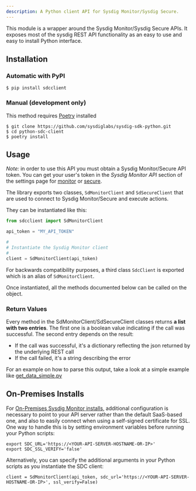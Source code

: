 ```yaml
---
description: A Python client API for Sysdig Monitor/Sysdig Secure.
---
```


This module is a wrapper around the Sysdig Monitor/Sysdig Secure APIs. It
exposes most of the sysdig REST API functionality as an easy to use and easy to
install Python interface.

## Installation

### Automatic with PyPI

```console
$ pip install sdcclient
```

### Manual (development only)

This method requires [Poetry](https://python-poetry.org/) installed

```console
$ git clone https://github.com/sysdiglabs/sysdig-sdk-python.git
$ cd python-sdc-client
$ poetry install
```

## Usage

_Note:_ in order to use this API you must obtain a Sysdig Monitor/Secure API token.
You can get your user's token in the _Sysdig Monitor API_ section of the settings page
for [monitor](https://app.sysdigcloud.com/#/settings/user) or
[secure](https://secure.sysdig.com/#/settings/user).

The library exports two classes, `SdMonitorClient` and `SdSecureClient` that
are used to connect to Sysdig Monitor/Secure and execute actions.

They can be instantiated like this:

``` python
from sdcclient import SdMonitorClient

api_token = "MY_API_TOKEN"

#
# Instantiate the Sysdig Monitor client
#
client = SdMonitorClient(api_token)
```

For backwards compatibility purposes, a third class `SdcClient` is exported which is an alias of `SdMonitorClient`.

Once instantiated, all the methods documented below can be called on the object.

### Return Values
Every method in the SdMonitorClient/SdSecureClient classes returns **a list with two entries**. The first one is a boolean value indicating if the call was successful. The second entry depends on the result:
- If the call was successful, it's a dictionary reflecting the json returned by the underlying REST call
- If the call failed, it's a string describing the error

For an example on how to parse this output, take a look at a simple example like [get_data_simple.py](examples/get_data_simple.py)


## On-Premises Installs

For [On-Premises Sysdig Monitor installs](https://support.sysdigcloud.com/hc/en-us/articles/206519903-On-Premises-Installation-Guide),
additional configuration is necessary to point to your API server rather than
the default SaaS-based one, and also to easily connect when using a self-signed
certificate for SSL. One way to handle this is by setting environment variables
before running your Python scripts:

```console
export SDC_URL='https://<YOUR-API-SERVER-HOSTNAME-OR-IP>'
export SDC_SSL_VERIFY='false'
```

Alternatively, you can specify the additional arguments in your Python scripts
as you instantiate the SDC client:

```
client = SdMonitorClient(api_token, sdc_url='https://<YOUR-API-SERVER-HOSTNAME-OR-IP>', ssl_verify=False)
```
